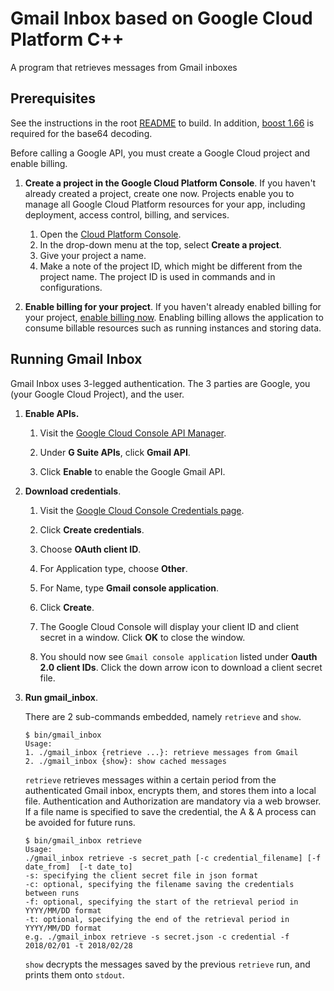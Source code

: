 # Gmail Inbox based on Google Cloud Platform C++

A program that retrieves messages from Gmail inboxes

## Prerequisites

See the instructions in the root [README](../../../README.md) to build.
In addition, [boost 1.66](http://www.boost.org/users/history/version_1_66_0.html)
is required for the base64 decoding.

Before calling a Google API, you must create a Google Cloud project and enable
billing.

1.  **Create a project in the Google Cloud Platform Console**.
    If you haven't already created a project, create one now. Projects enable
    you to manage all Google Cloud Platform resources for your app, including
    deployment, access control, billing, and services.
    1.  Open the [Cloud Platform Console](https://console.cloud.google.com/).
    2.  In the drop-down menu at the top, select **Create a project**.
    4.  Give your project a name.
    5.  Make a note of the project ID, which might be different from the project
        name. The project ID is used in commands and in configurations.

2.  **Enable billing for your project**.
    If you haven't already enabled billing for your project,
    [enable billing now](https://console.cloud.google.com/project/_/settings).
    Enabling billing allows the application to consume billable resources such
    as running instances and storing data.

## Running Gmail Inbox

Gmail Inbox uses 3-legged authentication. The 3 parties are Google,
you (your Google Cloud Project), and the user.

1.  **Enable APIs.**

    1. Visit the [Google Cloud Console API Manager](
        https://console.cloud.google.com/apis).

    2. Under **G Suite APIs**, click **Gmail API**.

    3. Click **Enable** to enable the Google Gmail API.


2.  **Download credentials**.

    1. Visit the [Google Cloud Console Credentials page](
        https://console.cloud.google.com/apis/credentials).

    2. Click **Create credentials**.

    3. Choose **OAuth client ID**.

    4. For Application type, choose **Other**.

    5. For Name, type **Gmail console application**.

    6. Click **Create**.

    7. The Google Cloud Console will display your client ID and client secret
       in a window.  Click **OK** to close the window.

    8. You should now see `Gmail console application` listed under
       **Oauth 2.0 client IDs**.  Click the down arrow icon to download a
       client secret file.


3.  **Run gmail_inbox**.

    There are 2 sub-commands embedded, namely `retrieve` and `show`.

    ```
    $ bin/gmail_inbox
    Usage:
    1. ./gmail_inbox {retrieve ...}: retrieve messages from Gmail
    2. ./gmail_inbox {show}: show cached messages
    ```

    `retrieve` retrieves messages within a certain period from the authenticated Gmail inbox,
    encrypts them, and stores them into a local file.
    Authentication and Authorization are mandatory via a web browser.
    If a file name is specified to save the credential, the A & A process can be avoided for future runs.

    ```
    $ bin/gmail_inbox retrieve
    Usage:
    ./gmail_inbox retrieve -s secret_path [-c credential_filename] [-f date_from]  [-t date_to]
    -s: specifying the client secret file in json format
    -c: optional, specifying the filename saving the credentials between runs
    -f: optional, specifying the start of the retrieval period in YYYY/MM/DD format
    -t: optional, specifying the end of the retrieval period in YYYY/MM/DD format
    e.g. ./gmail_inbox retrieve -s secret.json -c credential -f 2018/02/01 -t 2018/02/28
    ```

    `show` decrypts the messages saved by the previous `retrieve` run, and prints them onto `stdout`.
